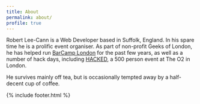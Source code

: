 ```yaml
---
title: About
permalink: about/
profile: true
---
```


Robert Lee-Cann is a Web Developer based in Suffolk, England. In his spare time
he is a prolific event organiser. As part of non-profit Geeks of London, he has
helped run [BarCamp London] for the past few years, as well as a number of hack
days, including [HACKED], a 500 person event at The O2 in London.

He survives mainly off tea, but is occasionally tempted away by a half-decent
cup of coffee.

{% include footer.html %}

[HACKED]: http://hacked.io/
[BarCamp London]: http://ten.barcamplondon.org/

